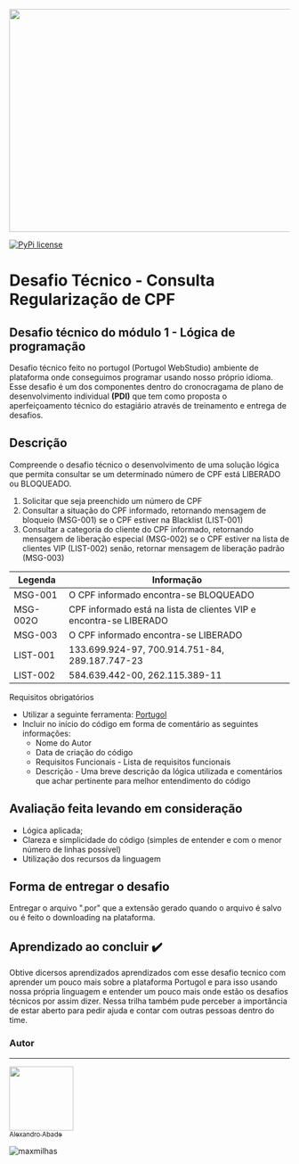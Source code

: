<p align = "center">
  <img src="https://user-images.githubusercontent.com/5865711/146083004-206f6351-afd2-4a25-8cbf-8dbf27829082.jpeg" data-canonical-src="https://gyazo.com    /eb5c5741b6a9a16c692170a41a49c858.png" width="600" height="400" />
  
[![PyPi license](https://badgen.net/pypi/license/pip/)](https://pypi.com/project/pip/)

# Desafio Técnico - Consulta Regularização de CPF

## Desafio técnico do módulo 1 - Lógica de programação 
Desafio técnico feito no portugol (Portugol WebStudio) ambiente de plataforma onde conseguimos programar usando nosso próprio idioma.
Esse desafio é um dos componentes dentro do cronocragama de plano de desenvolvimento individual **(PDI)**
que tem como proposta o aperfeiçoamento técnico do estagiário através de treinamento e entrega de desafios. 

## Descrição
Compreende o desafio técnico o desenvolvimento de uma solução lógica que permita consultar se um determinado número de CPF
está LIBERADO ou BLOQUEADO.

1. Solicitar que seja preenchido um número de CPF
2. Consultar a situação do CPF informado, retornando mensagem de bloqueio (MSG-001) se o CPF estiver na Blacklist (LIST-001)
3. Consultar a categoria do cliente do CPF informado, retornando mensagem de liberação especial (MSG-002) se o CPF estiver na lista de clientes VIP (LIST-002) senão, retornar mensagem de liberação padrão (MSG-003)


Legenda | Informação
|--- |--- |
| MSG-001 | O CPF informado encontra-se BLOQUEADO |
| MSG-002O| CPF informado está na lista de clientes VIP e encontra-se LIBERADO |
| MSG-003 | O CPF informado encontra-se LIBERADO |
| LIST-001| 133.699.924-97, 700.914.751-84, 289.187.747-23 |
| LIST-002| 584.639.442-00, 262.115.389-11 |

Requisitos obrigatórios
* Utilizar a seguinte ferramenta: [Portugol](https://portugol-webstudio.cubos.io/ide)
* Incluir no início do código em forma de comentário as seguintes informações:
    * Nome do Autor
    * Data de criação do código
    * Requisitos Funcionais - Lista de requisitos funcionais
    * Descrição - Uma breve descrição da lógica utilizada e comentários que achar pertinente para melhor entendimento do código

## Avaliação feita levando em consideração
* Lógica aplicada;
* Clareza e simplicidade do código (simples de entender e com o menor número de linhas possível)
* Utilização dos recursos da linguagem
  
## Forma de entregar o desafio
Entregar o arquivo ".por" que a extensão gerado quando o arquivo é salvo ou é feito o downloading na plataforma.

## Aprendizado ao concluir :heavy_check_mark:
  Obtive dicersos aprendizados aprendizados com esse desafio tecnico com aprender um pouco mais sobre a plataforma Portugol 
  e para isso usando nossa própria linguagem e entender um pouco mais onde estão os desafios técnicos por assim dizer.
  Nessa trilha também pude perceber a importância de estar aberto para pedir ajuda e contar com outras pessoas dentro do time. 
  
### Autor
---
[<img src="https://" width=115 > <br> <sub> Alexandro Abade </sub>](https://github.com/alexandroabade)


![maxmilhas](https://user-images.githubusercontent.com/5865711/146054213-78403e76-64c4-45de-8d16-48ba53d22ec5.png)
